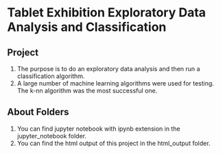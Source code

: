 # Tablet Exhibition Exploratory Data Analysis and Classification

## Project
1. The purpose is to do an exploratory data analysis and then run a classification algorithm.
2. A large number of machine learning algorithms were used for testing. The k-nn algorithm was the most successful one.

## About Folders
1. You can find jupyter notebook with ipynb extension in the jupyter_notebook folder.
2. You can find the html output of this project in the html_output folder.